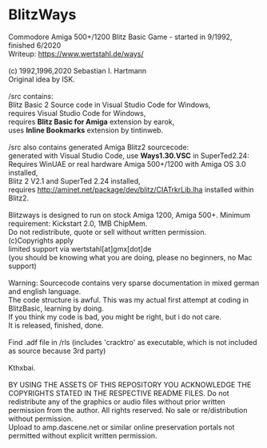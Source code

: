 # BlitzWays
Commodore Amiga 500+/1200 Blitz Basic Game - started in 9/1992, finished 6/2020<br>
Writeup: https://www.wertstahl.de/ways/<br>
<br>
(c) 1992,1996,2020 Sebastian I. Hartmann <br>
Original idea by ISK.<br> 
<br>
/src contains:<br>
Blitz Basic 2 Source code in Visual Studio Code for Windows,<br>
requires Visual Studio Code for Windows,<br>
requires <b>Blitz Basic for Amiga</b> extension by earok,<br>
uses <b>Inline Bookmarks</b> extension by tintinweb.<br>
<br>
/src also contains generated Amiga Blitz2 sourcecode:<br>
generated with Visual Studio Code, use <b>Ways1.30.VSC</b> in SuperTed2.24:<br>
Requires WinUAE or real hardware Amiga 500+/1200 with Amiga OS 3.0 installed,<br>
Blitz 2 V2.1 and SuperTed 2.24 installed,<br>
requires http://aminet.net/package/dev/blitz/CIATrkrLib.lha installed within Blitz2.<br>
<br>
Blitzways is designed to run on stock Amiga 1200, Amiga 500+. Minimum requirement: Kickstart 2.0, 1MB ChipMem.
<br>
Do not redistribute, quote or sell without written permission.<br>
(c)Copyrights apply<br>
limited support via wertstahl[at]gmx[dot]de<br>
(you should be knowing what you are doing, please no beginners, no Mac support)<br>
<br>
Warning: Sourcecode contains very sparse documentation in mixed german and english language.<br>
The code structure is awful. This was my actual first attempt at coding in BlitzBasic, learning by doing.<br>
If you think my code is bad, you might be right, but i do not care. <br>
It is released, finished, done.<br>
<br>
Find .adf file in /rls (includes 'cracktro' as executable, which is not included as source because 3rd party) <br>
<br>
Kthxbai.<br>
<br>
BY USING THE ASSETS OF THIS REPOSITORY YOU ACKNOWLEDGE THE COPYRIGHTS STATED IN THE RESPECTIVE README FILES.
Do not redistribute any of the graphics or audio files without prior written permission from the author.
All rights reserved. No sale or re/distribution without permission.<br>
Upload to amp.dascene.net or similar online preservation portals not permitted without explicit written permission.<br>
